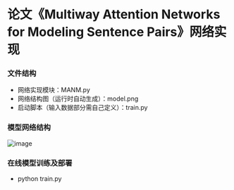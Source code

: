 # 论文《Multiway Attention Networks for Modeling Sentence Pairs》网络实现

### 文件结构
 - 网络实现模块：MANM.py
 - 网络结构图（运行时自动生成）：model.png
 - 启动脚本（输入数据部分需自己定义）：train.py
 
### 模型网络结构
 ![image](图片的绝对路径)

### 在线模型训练及部署
 - python train.py
 
